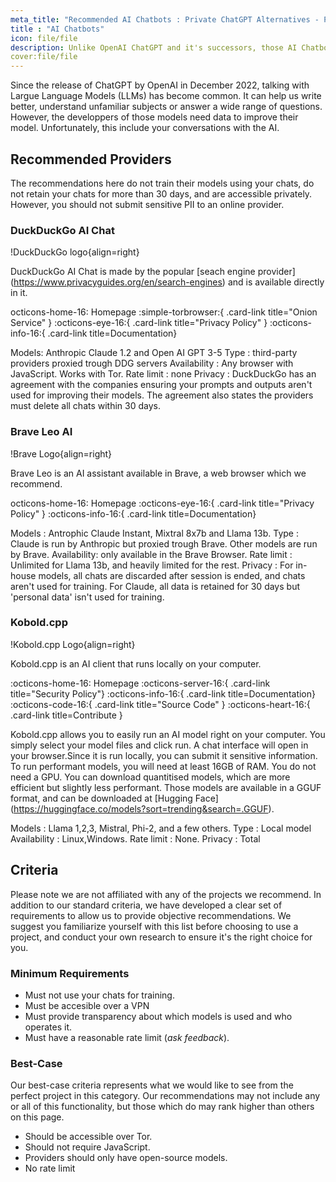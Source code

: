 ```yaml
---
meta_title: "Recommended AI Chatbots : Private ChatGPT Alternatives - Privacy Guides"
title : "AI Chatbots"
icon: file/file
description: Unlike OpenAI ChatGPT and it's successors, those AI Chatbots do not train their models using your conversations.
cover:file/file
---
```

Since the release of ChatGPT by OpenAI in December 2022, talking with Largue Language Models (LLMs) has become common. It can help us write better, understand unfamiliar subjects or answer a wide range of questions. However, the developpers of those models need data to improve their model. Unfortunately, this include your conversations with the AI.

## Recommended Providers

The recommendations here do not train their models using your chats, do not retain your chats for more than 30 days, and are accessible privately. However, you should not submit sensitive PII to an online provider.

### DuckDuckGo AI Chat

<div class="admonition recommendation" markdown>

!DuckDuckGo logo{align=right}

DuckDuckGo AI Chat is made by the popular [seach engine provider] (https://www.privacyguides.org/en/search-engines) and is available directly in it.

octicons-home-16: Homepage
:simple-torbrowser:{ .card-link title="Onion Service" }
:octicons-eye-16:{ .card-link title="Privacy Policy" }
:octicons-info-16:{ .card-link title=Documentation}

</details>

</div>

Models: Anthropic Claude 1.2 and Open AI GPT 3-5
Type : third-party providers proxied trough DDG servers
Availability : Any browser with JavaScript. Works with Tor.
Rate limit : none
Privacy : DuckDuckGo has an agreement with the companies ensuring your prompts and outputs aren't used for improving their models. The agreement also states the providers must delete all chats within 30 days.



### Brave Leo AI

<div class="admonition recommendation" markdown>

!Brave Logo{align=right}

Brave Leo is an AI assistant available in Brave, a web browser which we recommend.

octicons-home-16: Homepage
:octicons-eye-16:{ .card-link title="Privacy Policy" }
:octicons-info-16:{ .card-link title=Documentation}

</details>
</div>

Models : Antrophic Claude Instant, Mixtral 8x7b and Llama 13b.
Type : Claude is run by Anthropic but proxied trough Brave. Other models are run by Brave.
Availability: only available in the Brave Browser.
Rate limit : Unlimited for Llama 13b, and heavily limited for the rest.
Privacy : For in-house models, all chats are discarded after session is ended, and chats aren't used for training. For Claude, all data is retained for 30 days but 'personal data' isn't used for training.

### Kobold.cpp
<div class="admonition recommendation" markdown>
!Kobold.cpp Logo{align=right}

Kobold.cpp is an AI client that runs locally on your computer.



:octicons-home-16: Homepage
:octicons-server-16:{ .card-link title="Security Policy"}
:octicons-info-16:{ .card-link title=Documentation}
:octicons-code-16:{ .card-link title="Source Code" }
:octicons-heart-16:{ .card-link title=Contribute }

</details>
</div>

Kobold.cpp allows you to easily run an AI model right on your computer. You simply select your model files and click run. A chat interface will open in your browser.Since it is run locally, you can submit it sensitive information.
To run performant models, you will need at least 16GB of RAM. You do not need a GPU. You can download quantitised models, which are more efficient but slightly less performant. Those models are available in a GGUF format, and can be downloaded at [Hugging Face] (https://huggingface.co/models?sort=trending&search=.GGUF).

Models : Llama 1,2,3, Mistral, Phi-2, and a few others.
Type : Local model
Availability : Linux,Windows.
Rate limit : None.
Privacy : Total

## Criteria

Please note we are not affiliated with any of the projects we recommend. In addition to our standard criteria, we have developed a clear set of requirements to allow us to provide objective recommendations. We suggest you familiarize yourself with this list before choosing to use a project, and conduct your own research to ensure it's the right choice for you.

### Minimum Requirements

- Must not use your chats for training.
- Must be accesible over a VPN
- Must provide transparency about which models is used and who operates it.
- Must have a reasonable rate limit (*ask feedback*).

### Best-Case

Our best-case criteria represents what we would like to see from the perfect project in this category. Our recommendations may not include any or all of this functionality, but those which do may rank higher than others on this page.

- Should be accessible over Tor.
- Should not require JavaScript.
- Providers should only have open-source models.
- No rate limit
